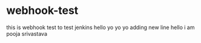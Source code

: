 # webhook-test
this is webhook test to test jenkins
hello yo yo yo 
adding new line
hello i am pooja srivastava
